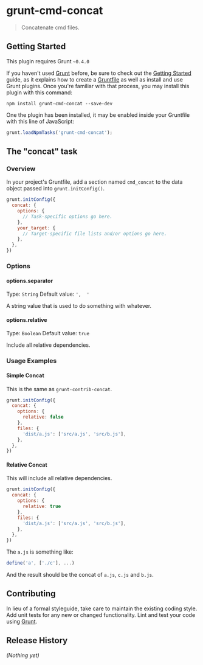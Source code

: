 # grunt-cmd-concat

> Concatenate cmd files.

## Getting Started
This plugin requires Grunt `~0.4.0`

If you haven't used [Grunt](http://gruntjs.com/) before, be sure to check out the [Getting Started](http://gruntjs.com/getting-started) guide, as it explains how to create a [Gruntfile](http://gruntjs.com/sample-gruntfile) as well as install and use Grunt plugins. Once you're familiar with that process, you may install this plugin with this command:

```shell
npm install grunt-cmd-concat --save-dev
```

One the plugin has been installed, it may be enabled inside your Gruntfile with this line of JavaScript:

```js
grunt.loadNpmTasks('grunt-cmd-concat');
```

## The "concat" task

### Overview
In your project's Gruntfile, add a section named `cmd_concat` to the data object passed into `grunt.initConfig()`.

```js
grunt.initConfig({
  concat: {
    options: {
      // Task-specific options go here.
    },
    your_target: {
      // Target-specific file lists and/or options go here.
    },
  },
})
```

### Options

#### options.separator

Type: `String`
Default value: `',  '`

A string value that is used to do something with whatever.

#### options.relative

Type: `Boolean`
Default value: `true`

Include all relative dependencies.

### Usage Examples

#### Simple Concat

This is the same as `grunt-contrib-concat`.

```js
grunt.initConfig({
  concat: {
    options: {
      relative: false
    },
    files: {
      'dist/a.js': ['src/a.js', 'src/b.js'],
    },
  },
})
```

#### Relative Concat

This will include all relative dependencies.

```js
grunt.initConfig({
  concat: {
    options: {
      relative: true
    },
    files: {
      'dist/a.js': ['src/a.js', 'src/b.js'],
    },
  },
})
```

The `a.js` is something like:

```js
define('a', ['./c'], ...)
```

And the result should be the concat of `a.js`, `c.js` and `b.js`.

## Contributing

In lieu of a formal styleguide, take care to maintain the existing coding style. Add unit tests for any new or changed functionality. Lint and test your code using [Grunt](http://gruntjs.com/).

## Release History
_(Nothing yet)_

